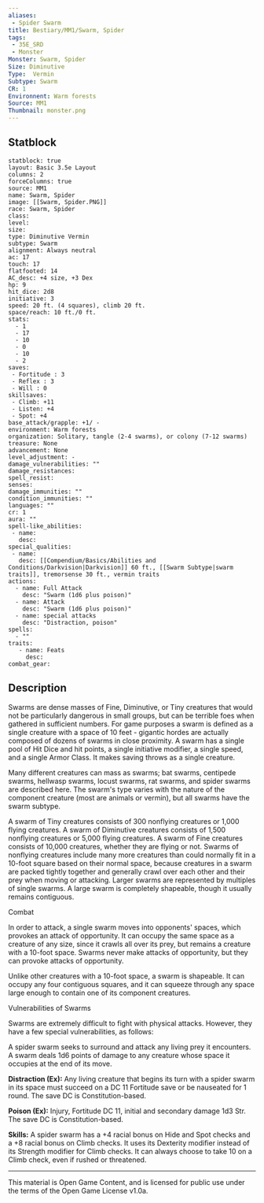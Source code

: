 ```yaml
---
aliases:
 - Spider Swarm
title: Bestiary/MM1/Swarm, Spider
tags: 
 - 35E_SRD
 - Monster
Monster: Swarm, Spider
Size: Diminutive
Type:  Vermin
Subtype: Swarm
CR: 1
Environnent: Warm forests
Source: MM1
Thumbnail: monster.png
---
```


## Statblock

```statblock
statblock: true
layout: Basic 3.5e Layout
columns: 2
forceColumns: true
source: MM1 
name: Swarm, Spider
image: [[Swarm, Spider.PNG]]
race: Swarm, Spider
class: 
level: 
size: 
type: Diminutive Vermin
subtype: Swarm
alignment: Always neutral
ac: 17
touch: 17
flatfooted: 14
AC_desc: +4 size, +3 Dex
hp: 9
hit_dice: 2d8
initiative: 3
speed: 20 ft. (4 squares), climb 20 ft.
space/reach: 10 ft./0 ft.
stats:
  - 1
  - 17
  - 10
  - 0
  - 10
  - 2
saves:
 - Fortitude : 3
 - Reflex : 3
 - Will : 0
skillsaves:
 - Climb: +11
 - Listen: +4
 - Spot: +4
base_attack/grapple: +1/ -
environment: Warm forests
organization: Solitary, tangle (2-4 swarms), or colony (7-12 swarms)
treasure: None
advancement: None
level_adjustment: -
damage_vulnerabilities: ""
damage_resistances: 
spell_resist: 
senses: 
damage_immunities: ""
condition_immunities: ""
languages: ""
cr: 1
aura: ""
spell-like_abilities:
 - name: 
   desc: 
special_qualities:
 - name:
   desc: [[Compendium/Basics/Abilities and Conditions/Darkvision|Darkvision]] 60 ft., [[Swarm Subtype|swarm traits]], tremorsense 30 ft., vermin traits
actions:
  - name: Full Attack
    desc: "Swarm (1d6 plus poison)"
  - name: Attack
    desc: "Swarm (1d6 plus poison)"
  - name: special attacks
    desc: "Distraction, poison"
spells:
  - ""
traits:
   - name: Feats
     desc: 
combat_gear:  
```

## Description



Swarms are dense masses of Fine, Diminutive, or Tiny creatures that would not be particularly dangerous in small groups, but can be terrible foes when gathered in sufficient numbers. For game purposes a swarm is defined as a single creature with a space of 10 feet - gigantic hordes are actually composed of dozens of swarms in close proximity. A swarm has a single pool of Hit Dice and hit points, a single initiative modifier, a single speed, and a single Armor Class. It makes saving throws as a single creature.

Many different creatures can mass as swarms; bat swarms, centipede swarms, hellwasp swarms, locust swarms, rat swarms, and spider swarms are described here. The swarm's type varies with the nature of the component creature (most are animals or vermin), but all swarms have the swarm subtype.

A swarm of Tiny creatures consists of 300 nonflying creatures or 1,000 flying creatures. A swarm of Diminutive creatures consists of 1,500 nonflying creatures or 5,000 flying creatures. A swarm of Fine creatures consists of 10,000 creatures, whether they are flying or not. Swarms of nonflying creatures include many more creatures than could normally fit in a 10-foot square based on their normal space, because creatures in a swarm are packed tightly together and generally crawl over each other and their prey when moving or attacking. Larger swarms are represented by multiples of single swarms. A large swarm is completely shapeable, though it usually remains contiguous.

Combat

In order to attack, a single swarm moves into opponents' spaces, which provokes an attack of opportunity. It can occupy the same space as a creature of any size, since it crawls all over its prey, but remains a creature with a 10-foot space. Swarms never make attacks of opportunity, but they can provoke attacks of opportunity.

Unlike other creatures with a 10-foot space, a swarm is shapeable. It can occupy any four contiguous squares, and it can squeeze through any space large enough to contain one of its component creatures.

Vulnerabilities of Swarms

Swarms are extremely difficult to fight with physical attacks. However, they have a few special vulnerabilities, as follows:

A spider swarm seeks to surround and attack any living prey it encounters. A swarm deals 1d6 points of damage to any creature whose space it occupies at the end of its move.


**Distraction (Ex):** Any living creature that begins its turn with a spider swarm in its space must succeed on a DC 11 Fortitude save or be nauseated for 1 round. The save DC is Constitution-based.


**Poison (Ex):** Injury, Fortitude DC 11, initial and secondary damage 1d3 Str. The save DC is Constitution-based.


**Skills:** A spider swarm has a +4 racial bonus on Hide and Spot checks and a +8 racial bonus on Climb checks. It uses its Dexterity modifier instead of its Strength modifier for Climb checks. It can always choose to take 10 on a Climb check, even if rushed or threatened.

---

This material is Open Game Content, and is licensed for public use under the terms of the Open Game License v1.0a.
